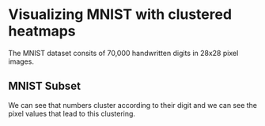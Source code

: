# Visualizing MNIST with clustered heatmaps
The MNIST dataset consits of 70,000 handwritten digits in 28x28 pixel images.


## MNIST Subset


We can see that numbers cluster according to their digit and we can see the pixel values that lead to this clustering.